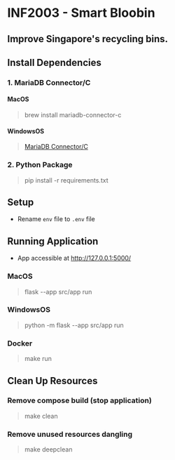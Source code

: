 # INF2003 - Smart Bloobin
## Improve Singapore's recycling bins.

## Install Dependencies
### 1. MariaDB Connector/C
#### MacOS
> brew install mariadb-connector-c
#### WindowsOS
> [MariaDB Connector/C](https://mariadb.com/docs/skysql-previous-release/connect/programming-languages/c/install/#Install_via_MSI_(Windows))
### 2. Python Package
> pip install -r requirements.txt

## Setup
- Rename `env` file to `.env` file

## Running Application
-  App accessible at http://127.0.0.1:5000/
### MacOS
> flask --app src/app run
### WindowsOS
> python -m flask --app src/app run
### Docker
> make run

## Clean Up Resources
### Remove compose build (stop application)
> make clean
### Remove unused resources dangling
> make deepclean